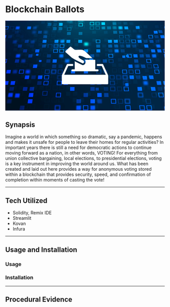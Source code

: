 # Blockchain Ballots
![Anonymous Voting](Images/Anonymous_Voting.JPEG)
## Synapsis
 Imagine a world in which something so dramatic, say a pandemic, happens and makes it unsafe for people to leave their homes for regular activities?  In important years there is still a need for democratic actions to continue moving forward as a nation, in other words, VOTING!  For everything from union collective bargaining, local elections, to presidential elections, voting is a key instrument in improving the world around us.  What has been created and laid out here provides a way for anonymous voting stored within a blockchain that provides security, speed, and confirmation of completion within moments of casting the vote!  

-----

## Tech Utilized
 - Solidity, Remix IDE
 - Streamlit
 - Kovan
 - Infura

-----

 ## Usage and Installation

 ### Usage

 ### Installation

 -----

 ## Procedural Evidence

